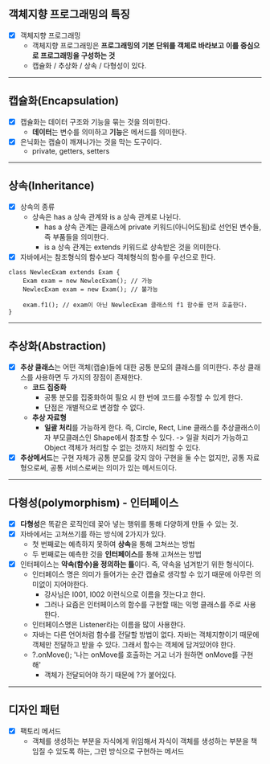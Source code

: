 ## 객체지향 프로그래밍의 특징
- [x] 객체지향 프로그래밍
  - 객체지향 프로그래밍은 **프로그래밍의 기본 단위를 객체로 바라보고 이를 중심으로 프로그래밍을 구성하는 것**
  - 캡슐화 / 추상화 / 상속 / 다형성이 있다.
---
## 캡슐화(Encapsulation)
- [x] 캡슐화는 데이터 구조와 기능을 묶는 것을 의미한다.
  - **데이터**는 변수를 의미하고 **기능**은 메서드를 의미한다.
- [x] 은닉화는 캡슐이 깨져나가는 것을 막는 도구이다.
  - private, getters, setters
---
## 상속(Inheritance)
- [x] 상속의 종류
  - 상속은 has a 상속 관계와 is a 상속 관계로 나뉜다.
    - has a 상속 관계는 클래스에 private 키워드(아니어도됨)로 선언된 변수들, 즉 부품들을 의미한다.
    - is a 상속 관계는 extends 키워드로 상속받은 것을 의미한다.
- [x] 자바에서는 참조형식의 함수보다 객체형식의 함수를 우선으로 한다.
~~~
class NewlecExam extends Exam {
    Exam exam = new NewlecExam(); // 가능
    NewlecExam exam = new Exam(); // 불가능
	
    exam.f1(); // exam이 아닌 NewlecExam 클래스의 f1 함수를 먼저 호출한다.
}
~~~
---
## 추상화(Abstraction)
- [x] **추상 클래스**는 어떤 객체(캡슐)들에 대한 공통 분모의 클래스를 의미한다. 추상 클래스를 사용하면 두 가지의 장점이 존재한다.
  - **코드 집중화**
    - 공통 분모를 집중화하여 필요 시 한 번에 코드를 수정할 수 있게 한다.
    - 단점은 개별적으로 변경할 수 없다.
  - **추상 자료형** 
    - **일괄 처리**를 가능하게 한다. 즉, Circle, Rect, Line 클래스를 추상클래스이자 부모클래스인 Shape에서 참조할 수 있다. -> 일괄 처리가 가능하고 Object 객체가 처리할 수 없는 것까지 처리할 수 있다.
- [x] **추상메서드**는 구현 자체가 공통 분모를 갖지 않아 구현을 둘 수는 없지만, 공통 자료형으로써, 공통 서비스로써는 의미가 있는 메서드이다.
---
## 다형성(polymorphism) - 인터페이스
- [x] **다형성**은 똑같은 로직인데 꽂아 넣는 행위를 통해 다양하게 만들 수 있는 것.
- [x] 자바에서는 고쳐쓰기를 하는 방식에 2가지가 있다.
  - 첫 번째로는 예측하지 못하여 **상속**을 통해 고쳐쓰는 방법
  - 두 번째로는 예측한 것을 **인터페이스**를 통해 고쳐쓰는 방법
- [x] 인터페이스는 **약속(함수)을 정의하는 틀**이다. 즉, 약속을 넘겨받기 위한 형식이다.
  - 인터페이스 명은 의미가 들어가는 순간 캡슐로 생각할 수 있기 때문에 아무런 의미없이 지어야한다. 
    - 강사님은 I001, I002 이런식으로 이름을 짓는다고 한다.
    - 그러나 요즘은 인터페이스의 함수를 구현할 때는 익명 클래스를 주로 사용한다.
  - 인터페이스명은 Listener라는 이름을 많이 사용한다.
  - 자바는 다른 언어처럼 함수를 전달할 방법이 없다. 자바는 객체지향이기 때문에 객체만 전달하고 받을 수 있다. 그래서 함수는 객체에 담겨있어야 한다.
  - ?.onMove(); '나는 onMove를 호출하는 거고 너가 원하면 onMove를 구현해'
    - 객체가 전달되어야 하기 때문에 ?가 붙어있다.
  
---
## 디자인 패턴
- [x] 팩토리 메서드
  - 객체를 생성하는 부분을 자식에게 위임해서 자식이 객체를 생성하는 부분을 책임질 수 있도록 하는, 그런 방식으로 구현하는 메서드
